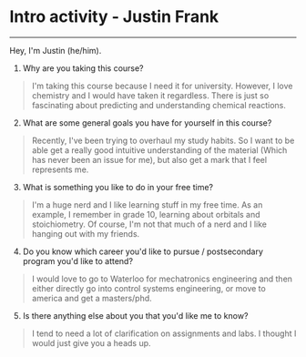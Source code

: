 # Intro activity - Justin Frank
---
Hey, I'm Justin (he/him).

1. Why are you taking this course?
> I'm taking this course because I need it for university. However, I love chemistry and I would have taken it regardless. There is just so fascinating about predicting and understanding chemical reactions.

2. What are some general goals you have for yourself in this course?
> Recently, I've been trying to overhaul my study habits. So I want to be able get a really good intuitive understanding of the material (Which has never been an issue for me), but also get a mark that I feel represents me.

3. What is something you like to do in your free time?
> I'm a huge nerd and I like learning stuff in my free time. As an example, I remember in grade 10, learning about orbitals and stoichiometry. Of course, I'm not that much of a nerd and I like hanging out with my friends.

4. Do you know which career you'd like to pursue / postsecondary program you'd like to attend?
> I would love to go to Waterloo for mechatronics engineering and then either directly go into control systems engineering, or move to america and get a masters/phd.

5. Is there anything else about you that you'd like me to know?
> I tend to need a lot of clarification on assignments and labs. I thought I would just give you a heads up.